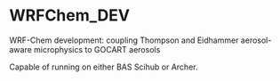 # WRFChem_DEV
WRF-Chem development: coupling Thompson and Eidhammer aerosol-aware microphysics to GOCART aerosols

Capable of running on either BAS Scihub or Archer.
